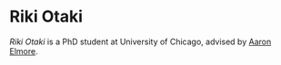 # Riki Otaki

*Riki Otaki* is a PhD student at University of Chicago, advised by [Aaron Elmore](https://people.cs.uchicago.edu/~aelmore/).


